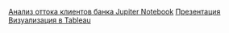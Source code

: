  [Анализ оттока клиентов банка Jupiter Notebook](https://github.com/AlexSlobodskoj/Portfolio/blob/main/Bank_Churn/bank_churn.ipynb)
 [Презентация](https://github.com/AlexSlobodskoj/Portfolio/blob/main/Bank_Churn/presentation_bank_churn.pdf)
 [Визуализация в Tableau](https://public.tableau.com/app/profile/alex.slobodskoj/viz/_17385912335970/sheet0)
